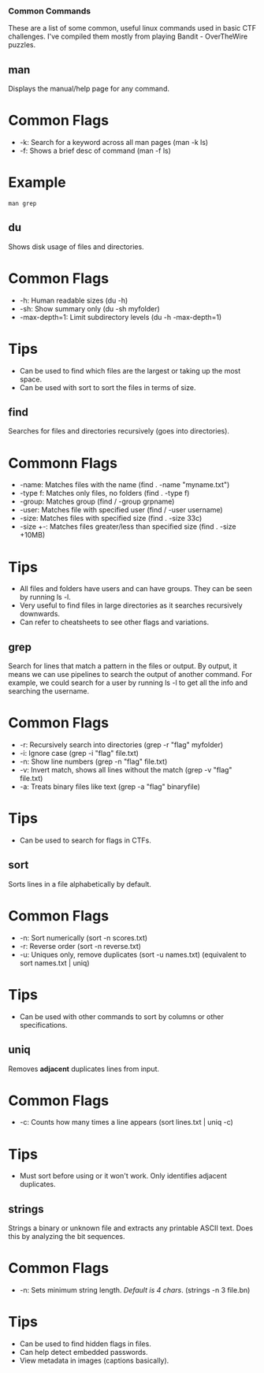 

### Common Commands
These are a list of some common, useful linux commands used in basic CTF challenges. I've compiled them mostly from playing Bandit - OverTheWire puzzles.

## man
Displays the manual/help page for any command.

# Common Flags
- -k: Search for a keyword across all man pages (man -k ls)
- -f: Shows a brief desc of command (man -f ls)

# Example
`man grep`


## du
Shows disk usage of files and directories.

# Common Flags
- -h: Human readable sizes (du -h)
- -sh: Show summary only (du -sh myfolder)
- -max-depth=1: Limit subdirectory levels (du -h -max-depth=1)

# Tips
- Can be used to find which files are the largest or taking up the most space.
- Can be used with sort to sort the files in terms of size.


## find
Searches for files and directories recursively (goes into directories).

# Commonn Flags
- -name: Matches files with the name (find . -name "myname.txt")
- -type f: Matches only files, no folders (find . -type f)
- -group: Matches group (find / -group grpname)
- -user: Matches file with specified user (find / -user username)
- -size: Matches files with specified size (find . -size 33c)
- -size +-: Matches files greater/less than specified size (find . -size +10MB)

# Tips
- All files and folders have users and can have groups. They can be seen by running ls -l.
- Very useful to find files in large directories as it searches recursively downwards.
- Can refer to cheatsheets to see other flags and variations.


## grep
Search for lines that match a pattern in the files or output. By output, it means we can use pipelines to search the output of another command. For example, we could search for a user by running ls -l to get all the info and searching the username.

# Common Flags
- -r: Recursively search into directories (grep -r "flag" myfolder)
- -i: Ignore case (grep -i "flag" file.txt)
- -n: Show line numbers (grep -n "flag" file.txt)
- -v: Invert match, shows all lines without the match (grep -v "flag" file.txt)
- -a: Treats binary files like text (grep -a "flag" binaryfile)

# Tips
- Can be used to search for flags in CTFs.


## sort
Sorts lines in a file alphabetically by default.

# Common Flags
- -n: Sort numerically (sort -n scores.txt)
- -r: Reverse order (sort -n reverse.txt)
- -u: Uniques only, remove duplicates (sort -u names.txt) (equivalent to sort names.txt | uniq)

# Tips
- Can be used with other commands to sort by columns or other specifications.


## uniq
Removes **adjacent** duplicates lines from input.

# Common Flags
- -c: Counts how many times a line appears (sort lines.txt | uniq -c)

# Tips
- Must sort before using or it won't work. Only identifies adjacent duplicates.


## strings
Strings a binary or unknown file and extracts any printable ASCII text. Does this by analyzing the bit sequences.

# Common Flags
- -n: Sets minimum string length. *Default is 4 chars*. (strings -n 3 file.bn)

# Tips
- Can be used to find hidden flags in files.
- Can help detect embedded passwords.
- View metadata in images (captions basically).









































